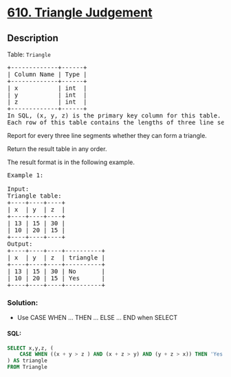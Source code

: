# [610. Triangle Judgement](https://leetcode.com/problems/triangle-judgement/)

## Description

<p>Table: <code>Triangle</code></p>

<pre>
+-------------+------+
| Column Name | Type |
+-------------+------+
| x           | int  |
| y           | int  |
| z           | int  |
+-------------+------+
In SQL, (x, y, z) is the primary key column for this table.
Each row of this table contains the lengths of three line segments.
</pre>

Report for every three line segments whether they can form a triangle.

Return the result table in any order.

The result format is in the following example.

<pre>
Example 1:

Input: 
Triangle table:
+----+----+----+
| x  | y  | z  |
+----+----+----+
| 13 | 15 | 30 |
| 10 | 20 | 15 |
+----+----+----+
Output: 
+----+----+----+----------+
| x  | y  | z  | triangle |
+----+----+----+----------+
| 13 | 15 | 30 | No       |
| 10 | 20 | 15 | Yes      |
+----+----+----+----------+
</pre>

### Solution:

- Use CASE WHEN ... THEN ... ELSE ... END when SELECT

#### SQL:

```sql
SELECT x,y,z, (
    CASE WHEN ((x + y > z ) AND (x + z > y) AND (y + z > x)) THEN 'Yes' ELSE 'No' END
) AS triangle
FROM Triangle
```
